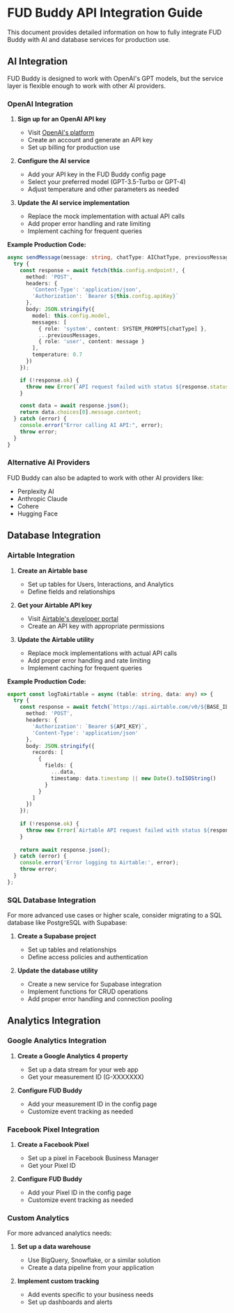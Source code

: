 
# FUD Buddy API Integration Guide

This document provides detailed information on how to fully integrate FUD Buddy with AI and database services for production use.

## AI Integration

FUD Buddy is designed to work with OpenAI's GPT models, but the service layer is flexible enough to work with other AI providers.

### OpenAI Integration

1. **Sign up for an OpenAI API key**
   - Visit [OpenAI's platform](https://platform.openai.com/)
   - Create an account and generate an API key
   - Set up billing for production use

2. **Configure the AI service**
   - Add your API key in the FUD Buddy config page
   - Select your preferred model (GPT-3.5-Turbo or GPT-4)
   - Adjust temperature and other parameters as needed

3. **Update the AI service implementation**
   - Replace the mock implementation with actual API calls
   - Add proper error handling and rate limiting
   - Implement caching for frequent queries

**Example Production Code:**
```typescript
async sendMessage(message: string, chatType: AIChatType, previousMessages: any[] = []): Promise<string> {
  try {
    const response = await fetch(this.config.endpoint!, {
      method: 'POST',
      headers: {
        'Content-Type': 'application/json',
        'Authorization': `Bearer ${this.config.apiKey}`
      },
      body: JSON.stringify({
        model: this.config.model,
        messages: [
          { role: 'system', content: SYSTEM_PROMPTS[chatType] },
          ...previousMessages,
          { role: 'user', content: message }
        ],
        temperature: 0.7
      })
    });

    if (!response.ok) {
      throw new Error(`API request failed with status ${response.status}`);
    }

    const data = await response.json();
    return data.choices[0].message.content;
  } catch (error) {
    console.error("Error calling AI API:", error);
    throw error;
  }
}
```

### Alternative AI Providers

FUD Buddy can also be adapted to work with other AI providers like:
- Perplexity AI
- Anthropic Claude
- Cohere
- Hugging Face

## Database Integration

### Airtable Integration

1. **Create an Airtable base**
   - Set up tables for Users, Interactions, and Analytics
   - Define fields and relationships

2. **Get your Airtable API key**
   - Visit [Airtable's developer portal](https://airtable.com/developers)
   - Create an API key with appropriate permissions

3. **Update the Airtable utility**
   - Replace mock implementations with actual API calls
   - Add proper error handling and rate limiting
   - Implement caching for frequent queries

**Example Production Code:**
```typescript
export const logToAirtable = async (table: string, data: any) => {
  try {
    const response = await fetch(`https://api.airtable.com/v0/${BASE_ID}/${table}`, {
      method: 'POST',
      headers: {
        'Authorization': `Bearer ${API_KEY}`,
        'Content-Type': 'application/json'
      },
      body: JSON.stringify({
        records: [
          {
            fields: {
              ...data,
              timestamp: data.timestamp || new Date().toISOString()
            }
          }
        ]
      })
    });
    
    if (!response.ok) {
      throw new Error(`Airtable API request failed with status ${response.status}`);
    }
    
    return await response.json();
  } catch (error) {
    console.error('Error logging to Airtable:', error);
    throw error;
  }
};
```

### SQL Database Integration

For more advanced use cases or higher scale, consider migrating to a SQL database like PostgreSQL with Supabase:

1. **Create a Supabase project**
   - Set up tables and relationships
   - Define access policies and authentication

2. **Update the database utility**
   - Create a new service for Supabase integration
   - Implement functions for CRUD operations
   - Add proper error handling and connection pooling

## Analytics Integration

### Google Analytics Integration

1. **Create a Google Analytics 4 property**
   - Set up a data stream for your web app
   - Get your measurement ID (G-XXXXXXX)

2. **Configure FUD Buddy**
   - Add your measurement ID in the config page
   - Customize event tracking as needed

### Facebook Pixel Integration

1. **Create a Facebook Pixel**
   - Set up a pixel in Facebook Business Manager
   - Get your Pixel ID

2. **Configure FUD Buddy**
   - Add your Pixel ID in the config page
   - Customize event tracking as needed

### Custom Analytics

For more advanced analytics needs:

1. **Set up a data warehouse**
   - Use BigQuery, Snowflake, or a similar solution
   - Create a data pipeline from your application

2. **Implement custom tracking**
   - Add events specific to your business needs
   - Set up dashboards and alerts
